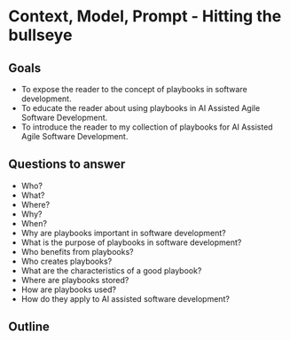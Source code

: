 # Context, Model, Prompt - Hitting the bullseye

## Goals
- To expose the reader to the concept of playbooks in software development.
- To educate the reader about using playbooks in AI Assisted Agile Software Development.
- To introduce the reader to my collection of playbooks for AI Assisted Agile Software Development.

## Questions to answer
- Who?
- What?
- Where?
- Why?
- When?
- Why are playbooks important in software development?
- What is the purpose of playbooks in software development?
- Who benefits from playbooks?
- Who creates playbooks?
- What are the characteristics of a good playbook?
- Where are playbooks stored?
- How are playbooks used?
- How do they apply to AI assisted software development?

## Outline

<outlineGoesHere>
